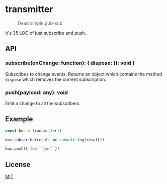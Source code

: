 # transmitter

> Dead simple pub-sub

It's 35 LOC of just subscribe and push.

## API

### subscribe(onChange: function): { dispose: (): void }

Subscribes to change events. Returns an object which contains the method `dispose` which removes the current subscription.

### push(payload: any): void

Emit a change to all the subscribers.

## Example

```js
const bus = transmitter()

bus.subscribe(result => console.log(result))

bus.push({ foo: 'bar' })
```

## License

[MIT](http://josh.mit-license.org)
